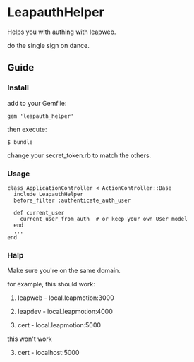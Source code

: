 # LeapauthHelper

Helps you with authing with leapweb.

do the single sign on dance.

## Guide 

### Install

add to your Gemfile:

    gem 'leapauth_helper'

then execute:

    $ bundle

change your secret_token.rb to match the others.

### Usage

```
class ApplicationController < ActionController::Base
  include LeapauthHelper
  before_filter :authenticate_auth_user

  def current_user
    current_user_from_auth  # or keep your own User model
  end
  ...
end
```

### Halp

Make sure you're on the same domain.

for example, this should work:

1. leapweb - local.leapmotion:3000

2. leapdev - local.leapmotion:4000

3. cert - local.leapmotion:5000

this won't work

3. cert - localhost:5000
